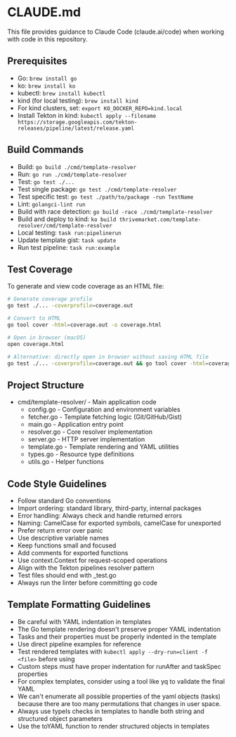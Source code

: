 # CLAUDE.md

This file provides guidance to Claude Code (claude.ai/code) when working with code in this repository.

## Prerequisites
- Go: `brew install go`
- ko: `brew install ko`
- kubectl: `brew install kubectl`
- kind (for local testing): `brew install kind`
- For kind clusters, set: `export KO_DOCKER_REPO=kind.local`
- Install Tekton in kind: `kubectl apply --filename https://storage.googleapis.com/tekton-releases/pipeline/latest/release.yaml`

## Build Commands
- Build: `go build ./cmd/template-resolver`
- Run: `go run ./cmd/template-resolver`
- Test: `go test ./...`
- Test single package: `go test ./cmd/template-resolver`
- Test specific test: `go test ./path/to/package -run TestName`
- Lint: `golangci-lint run`
- Build with race detection: `go build -race ./cmd/template-resolver`
- Build and deploy to kind: `ko build thrivemarket.com/template-resolver/cmd/template-resolver`
- Local testing: `task run:pipelinerun`
- Update template gist: `task update`
- Run test pipeline: `task run:example`

## Test Coverage
To generate and view code coverage as an HTML file:

```bash
# Generate coverage profile
go test ./... -coverprofile=coverage.out

# Convert to HTML
go tool cover -html=coverage.out -o coverage.html

# Open in browser (macOS)
open coverage.html

# Alternative: directly open in browser without saving HTML file
go test ./... -coverprofile=coverage.out && go tool cover -html=coverage.out
```

## Project Structure
- cmd/template-resolver/ - Main application code
  - config.go - Configuration and environment variables
  - fetcher.go - Template fetching logic (Git/GitHub/Gist)
  - main.go - Application entry point
  - resolver.go - Core resolver implementation
  - server.go - HTTP server implementation
  - template.go - Template rendering and YAML utilities
  - types.go - Resource type definitions
  - utils.go - Helper functions

## Code Style Guidelines
- Follow standard Go conventions
- Import ordering: standard library, third-party, internal packages
- Error handling: Always check and handle returned errors
- Naming: CamelCase for exported symbols, camelCase for unexported
- Prefer return error over panic
- Use descriptive variable names
- Keep functions small and focused
- Add comments for exported functions
- Use context.Context for request-scoped operations
- Align with the Tekton pipelines resolver pattern
- Test files should end with _test.go
- Always run the linter before committing go code

## Template Formatting Guidelines
- Be careful with YAML indentation in templates
- The Go template rendering doesn't preserve proper YAML indentation
- Tasks and their properties must be properly indented in the template
- Use direct pipeline examples for reference
- Test rendered templates with `kubectl apply --dry-run=client -f <file>` before using
- Custom steps must have proper indentation for runAfter and taskSpec properties
- For complex templates, consider using a tool like yq to validate the final YAML
- We can't enumerate all possible properties of the yaml objects (tasks) because there are too many permutations that changes in user space.
- Always use typeIs checks in templates to handle both string and structured object parameters
- Use the toYAML function to render structured objects in templates
